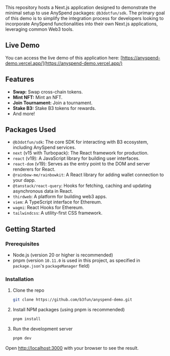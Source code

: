 This repository hosts a Next.js application designed to demonstrate the minimal setup to use AnySpend packages: `@b3dotfun/sdk`. The primary goal of this demo is to simplify the integration process for developers looking to incorporate AnySpend functionalities into their own Next.js applications, leveraging common Web3 tools.

## Live Demo

You can access the live demo of this application here: [https://anyspend-demo.vercel.app/](https://anyspend-demo.vercel.app/)

## Features

- **Swap:** Swap cross-chain tokens.
- **Mint NFT:** Mint an NFT.
- **Join Tournament:** Join a tournament.
- **Stake B3:** Stake B3 tokens for rewards.
- And more!

## Packages Used

- `@b3dotfun/sdk`: The core SDK for interacting with B3 ecosystem, including AnySpend services.
- `next` (v15 with Turbopack): The React framework for production.
- `react` (v19): A JavaScript library for building user interfaces.
- `react-dom` (v19): Serves as the entry point to the DOM and server renderers for React.
- `@rainbow-me/rainbowkit`: A React library for adding wallet connection to your dapp.
- `@tanstack/react-query`: Hooks for fetching, caching and updating asynchronous data in React.
- `thirdweb`: A platform for building web3 apps.
- `viem`: A TypeScript interface for Ethereum.
- `wagmi`: React Hooks for Ethereum.
- `tailwindcss`: A utility-first CSS framework.

## Getting Started

### Prerequisites

- Node.js (version 20 or higher is recommended)
- pnpm (version `10.11.0` is used in this project, as specified in `package.json`'s `packageManager` field)

### Installation

1.  Clone the repo
    ```sh
    git clone https://github.com/b3fun/anyspend-demo.git
    ```
2.  Install NPM packages (using pnpm is recommended)
    ```sh
    pnpm install
    ```
3.  Run the development server
    ```sh
    pnpm dev
    ```

Open [http://localhost:3000](http://localhost:3000) with your browser to see the result.
